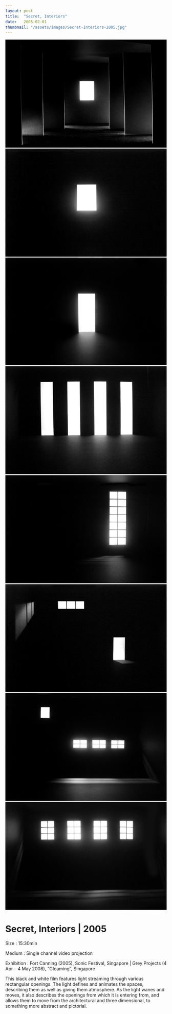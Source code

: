 ```yaml
---
layout: post
title:  "Secret, Interiors"
date:   2005-02-01
thumbnail: "/assets/images/Secret-Interiors-2005.jpg"
---
```


![My image Name](/assets/images/secret-interiors_01.jpg)
![My image Name](/assets/images/secret-interiors_02.jpg)
![My image Name](/assets/images/secret-interiors_03.jpg)
![My image Name](/assets/images/secret-interiors_04.jpg)
![My image Name](/assets/images/secret-interiors_05.jpg)
![My image Name](/assets/images/secret-interiors_06.jpg)
![My image Name](/assets/images/secret-interiors_07.jpg)
![My image Name](/assets/images/secret-interiors_08.jpg)

# Secret, Interiors | 2005

Size
: 15:30min

Medium
: Single channel video projection

Exhibition
: Fort Canning (2005), Sonic Festival, Singapore &#124; Grey Projects (4 Apr – 4 May 2008), “Gloaming”, Singapore

This black and white film features light streaming through various rectangular openings.  The light defines and animates the spaces, describing them as well as giving them atmosphere.  As the light wanes and moves, it also describes the openings from which it is entering from, and allows them to move from the architectural and three dimensional, to something more abstract and pictorial.